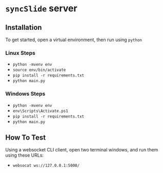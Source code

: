 # `syncSlide` server

## Installation

To get started, open a virtual environment, then run using `python`

### Linux Steps

- `python -mvenv env`
- `source env/bin/activate`
- `pip install -r requirements.txt`
- `python main.py`

### Windows Steps

- `python -mvenv env`
- `env\Scripts\Activate.ps1`
- `pip install -r requirements.txt`
- `python main.py`

## How To Test

Using a websocket CLI client, open two terminal windows, and run them using these URLs:

- `websocat ws://127.0.0.1:5000/`
